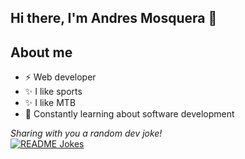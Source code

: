 ## Hi there, I'm Andres Mosquera 👋

## About me
- ⚡ Web developer
- ✨ I like sports
- ✨ I like MTB
- 🌱 Constantly learning about software development

<i>Sharing with you a random dev joke!</i><br>
<a href="https://readme-jokes.vercel.app"><img align="center" src="https://readme-jokes.vercel.app/api" alt="README Jokes"></a>


<!--
**Andres981020/Andres981020** is a ✨ _special_ ✨ repository because its `README.md` (this file) appears on your GitHub profile.

Here are some ideas to get you started:

- 🔭 I’m currently working on ...
- 🌱 I’m currently learning ...
- 👯 I’m looking to collaborate on ...
- 🤔 I’m looking for help with ...
- 💬 Ask me about ...
- 📫 How to reach me: ...
- 😄 Pronouns: ...
- ⚡ Fun fact: ...
-->
